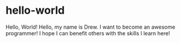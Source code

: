 # hello-world
Hello, World!
Hello, my name is Drew. I want to become an awesome programmer! I hope I can benefit others with the skills I learn here!
